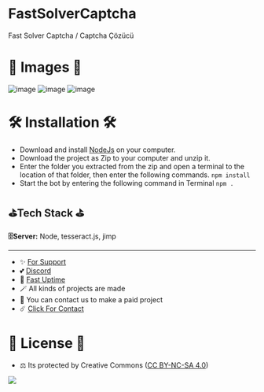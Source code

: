 # FastSolverCaptcha
Fast Solver Captcha / Captcha Çözücü

# 🎈 Images 🎈

![image](https://github.com/fastuptime/FastSolverCaptcha/assets/63351166/cf8e982f-076c-4c31-adc2-0073e4228d22)
![image](https://github.com/fastuptime/FastSolverCaptcha/assets/63351166/20e39676-03a3-4afd-8ecc-6533ac29d49a)
![image](https://github.com/fastuptime/FastSolverCaptcha/assets/63351166/51f7c7f3-e2a8-420e-b507-f10a9eb6a7cd)


# 🛠️ Installation 🛠️

- Download and install [NodeJs](https://nodejs.org/en/download) on your computer.
- Download the project as Zip to your computer and unzip it.
- Enter the folder you extracted from the zip and open a terminal to the location of that folder, then enter the following commands.
`npm install`
- Start the bot by entering the following command in Terminal
`npm .`

## ⛳Tech Stack ⛳

**🗄️Server:** Node, tesseract.js, jimp

---
- ✨ [For Support](https://github.com/sponsors/fastuptime) <br>
- 💕 [Discord](https://fastuptime.com/discord)<br>
- 🏓 [Fast Uptime](https://fastuptime.com/)<br>
- 🪄 All kinds of projects are made <br>
- 🧨 You can contact us to make a paid project<br>
- ☄️ [Click For Contact](mailto:fastuptime@gmail.com)<br>

# 🎯 License 🎯
- ⚖️ Its protected by Creative Commons ([CC BY-NC-SA 4.0](https://creativecommons.org/licenses/by-nc-sa/4.0/))

<a href="https://creativecommons.org/licenses/by-nc-sa/4.0/" title="BYNCSA40"><img src="https://licensebuttons.net/l/by-nc-sa/4.0/88x31.png"></a>
